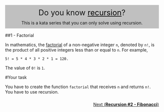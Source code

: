 <style>
  .recursive-heading {
    background-color: #c0c0c0;
    color: #131414;
    text-align: center;
    padding: 10px;
  }

  .recursive-heading div:first-child {
    font-size: 25px
  }

  .recursive-heading div:last-child {
    margin-top: 10px
  }

  .recursive-heading div span {
    color: black;
    cursor: pointer;
    text-decoration: underline;
  }

  .recursive-footer {
    text-align: center;
    padding: 10px 0;
  }
  
  .recursive-footer span {
    font-weight: bold;
  }

  .recursive-footer .next {
    float: right;
  }

  .recursive-footer .previous {
    float: left;
  }

  .recursive-footer .previous i {
    display: inline-block;
    -webkit-transform: rotate(180deg);
    -moz-transform: rotate(180deg);
    -o-transform: rotate(180deg);
    -ms-transform: rotate(180deg);
    transform: rotate(180deg);
  }

  .clear {
    clear: both;
  }
</style>

<div class="recursive-heading">
  <div><i class="icon-moon-bookmark is-large"></i>
  Do you know <span>recursion</span>?</div>
  <div>This is a kata series that you can only solve using recursion.</div>
</div>

#\#1 - Factorial

In mathematics, the <a href="https://en.wikipedia.org/wiki/Factorial" target="_blank">factorial</a> of a non-negative integer `n`, denoted by `n!`, is the product of all positive integers less than or equal to `n`. For example,

`5! = 5 * 4 * 3 * 2 * 1 = 120.`

The value of `0!` is `1`.

#Your task

You have to create the function `factorial` that receives `n` and returns `n!`. You have to use recursion.

<div class="recursive-footer">
  <a class="btn is-alt next" href="http://www.codewars.com/kata/recursion-number-2-fibonacci">
    <i class="icon-moon-next"></i>Next (<span>Recursion #2 - Fibonacci</span>)
  </a>
  <div class="clear"></div>
</div>